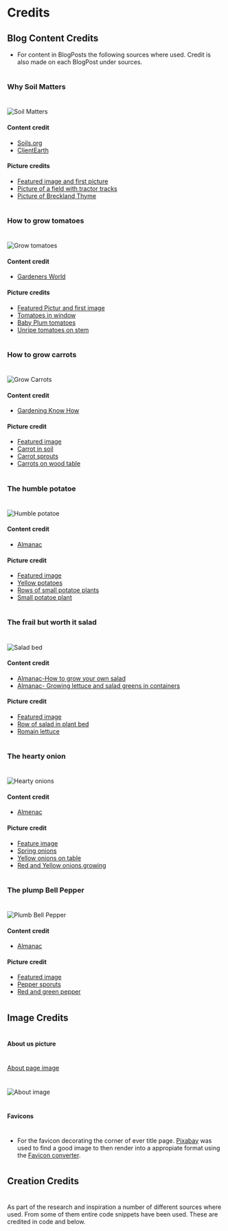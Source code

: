 # Credits

## Blog Content Credits
- For content in BlogPosts the following sources where used. Credit is also made on each BlogPost under sources.

#
### Why Soil Matters
#
![Soil Matters](/media/soil_matters.jpg)

#### Content credit
- [Soils.org](https://www.soils.org/files/sssa/iys/march-soils-overview.pdf)
- [ClientEarth](https://www.clientearth.org/latest/latest-updates/news/why-soil-matters/)

#### Picture credits
- [Featured image and first picture](https://unsplash.com/photos/kPZwI56RbkY?utm_source=unsplash&utm_medium=referral&utm_content=creditShareLink)
- [Picture of a field with tractor tracks](https://unsplash.com/photos/9SjCXUq_qSE?utm_source=unsplash&utm_medium=referral&utm_content=creditShareLink)
- [Picture of Breckland Thyme](https://sv.wikipedia.org/wiki/Backtimjan)

#
### How to grow tomatoes
#
![Grow tomatoes](/media/tomatoes.jpg)

#### Content credit
- [Gardeners World](https://www.gardenersworld.com/how-to/grow-plants/how-to-grow-tomatoes/)

#### Picture credits
- [Featured Pictur and first image](https://pixabay.com/sv/photos/tomater-vin-tr%c3%a4dg%c3%a5rd-f%c3%a4rsk-mogen-4474174/)
- [Tomatoes in window](https://unsplash.com/photos/BQgNC4arlKY?utm_source=unsplash&utm_medium=referral&utm_content=creditShareLink)
- [Baby Plum tomatoes](https://unsplash.com/photos/A1CTgIViTMc?utm_source=unsplash&utm_medium=referral&utm_content=creditShareLink)
- [Unripe tomatoes on stem](https://unsplash.com/photos/ettlwvew0-g?utm_source=unsplash&utm_medium=referral&utm_content=creditShareLink)

#
### How to grow carrots
#
![Grow Carrots](/media/mulitcolored_carrots.jpg)

#### Content credit
- [Gardening Know How](https://www.gardeningknowhow.com/edible/vegetables/carrot/how-to-grow-carrots.htm)

#### Picture credit
- [Featured image](https://unsplash.com/photos/fcgPRZmTM5w?utm_source=unsplash&utm_medium=referral&utm_content=creditShareLink)
- [Carrot in soil](https://unsplash.com/photos/La8Y09cg_yo?utm_source=unsplash&utm_medium=referral&utm_content=creditShareLink)
- [Carrot sprouts](https://unsplash.com/photos/2XZ-tIRRt04?utm_source=unsplash&utm_medium=referral&utm_content=creditShareLink)
- [Carrots on wood table](https://unsplash.com/photos/iPiXhoMUcV8?utm_source=unsplash&utm_medium=referral&utm_content=creditShareLink)

#
### The humble potatoe
#
![Humble potatoe](/media/redskin_potatoes.jpg)

#### Content credit
- [Almanac](https://www.almanac.com/plant/potatoes)

#### Picture credit
- [Featured image](https://unsplash.com/photos/jPJ3GqH_HsE?utm_source=unsplash&utm_medium=referral&utm_content=creditShareLinkpotat)
- [Yellow potatoes](https://unsplash.com/photos/484GsKrL5r8?utm_source=unsplash&utm_medium=referral&utm_content=creditShareLink)
- [Rows of small potatoe plants](https://unsplash.com/photos/2qEv_MOltfk?utm_source=unsplash&utm_medium=referral&utm_content=creditShareLink)
- [Small potatoe plant](https://unsplash.com/photos/Dibo4TSF3Jw?utm_source=unsplash&utm_medium=referral&utm_content=creditShareLink)

#
### The frail but worth it salad
#
![Salad bed](/media/herbs_garden.jpg)

#### Content credit
- [Almanac-How to grow your own salad](https://www.almanac.com/how-grow-your-own-salad-greens)
- [Almanac- Growing lettuce and salad greens in containers](https://www.almanac.com/video/growing-lettuce-and-salad-greens-containers)
#### Picture credit
- [Featured image](https://unsplash.com/photos/bk11wZwb9F4?utm_source=unsplash&utm_medium=referral&utm_content=creditShareLink)
- [Row of salad in plant bed](https://unsplash.com/photos/Bbq3H7eGids?utm_source=unsplash&utm_medium=referral&utm_content=creditShareLink)
- [Romain lettuce](https://unsplash.com/photos/R-8-da2yRgg?utm_source=unsplash&utm_medium=referral&utm_content=creditShareLink)

#
### The hearty onion
#
![Hearty onions](/media/red_oinions_on_table.jpg)

#### Content credit
- [Almenac](https://www.almanac.com/growing-onions)

#### Picture credit
- [Feature image](https://unsplash.com/photos/0Y8bjjMU7KQ?utm_source=unsplash&utm_medium=referral&utm_content=creditShareLink)
- [Spring onions](https://unsplash.com/photos/7CcXR5wIhEY?utm_source=unsplash&utm_medium=referral&utm_content=creditShareLink)
- [Yellow onions on table](https://unsplash.com/photos/nCgFMzie7_A?utm_source=unsplash&utm_medium=referral&utm_content=creditShareLink)
- [Red and Yellow onions growing](https://unsplash.com/photos/YC2H1-tMy5o?utm_source=unsplash&utm_medium=referral&utm_content=creditShareLink)

#
### The plump Bell Pepper
#
![Plumb Bell Pepper](/media/pepper.jpg)

#### Content credit
- [Almanac](https://www.almanac.com/plant/bell-peppers)
#### Picture credit
- [Featured image](https://unsplash.com/photos/H1C11hL-oiw?utm_source=unsplash&utm_medium=referral&utm_content=creditShareLink)
- [Pepper sporuts](https://unsplash.com/photos/vrbZVyX2k4I?utm_source=unsplash&utm_medium=referral&utm_content=creditShareLink)
- [Red and green pepper](https://unsplash.com/photos/xHnZIPZNxZk?utm_source=unsplash&utm_medium=referral&utm_content=creditShareLink)

#
## Image Credits
#

#
#### About us picture
#
[About page image](https://unsplash.com/photos/6ypOmTNK2FA?utm_source=unsplash&utm_medium=referral&utm_content=creditShareLink)
#
![About image](/media/about_pic.jpg)

#
#### Favicons
#
- For the favicon decorating the corner of ever title page. [Pixabay](https://pixabay.com/sv/vectors/v%c3%a4xter-mycket-liten-sprouty-gr%c3%b6n-576558/) was used to find a good image to then render into a appropiate format using the [Favicon converter](https://favicon.io/favicon-converter/).


#
## Creation Credits
#

As part of the research and inspiration a number of different sources where used. From some of them entire code snippets have been used. These are credited in code and below.






